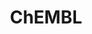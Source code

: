 ---
bigquery: https://console.cloud.google.com/bigquery?p=patents-public-data&d=ebi_chembl&page=dataset
citation: '"The ChEMBL database in 2017." Anna Gaulton, Anne Hersey, Michał Nowotka,
  A Patrícia Bento, Jon Chambers, David Mendez, Prudence Mutowo, Francis Atkinson,
  Louisa J Bellis, Elena Cibrián-Uhalte, Mark Davies, Nathan Dedman, Anneli Karlsson,
  María Paula Magariños, John P Overington, George Papadatos, Ines Smit, Andrew R
  Leach Nucleic acids Research (2017) 45 (Database Issue), D945-D954'
contributors: European Bioinformatics Institute
cost: None
description: ChEMBL Data is a manually curated database of small molecules used in
  drug discovery, including information about existing patented drugs.
documentation: 'schema: https://www.ebi.ac.uk/chembl/db_schema


  '
last_edit: Mon, 04 Apr 2022 19:07:30 GMT
location: https://console.cloud.google.com/marketplace/product/google_patents_public_datasets/chembl
maintained_by: EMBL-EBI, an outstation of European Molecular Biology Laboratory
related_publications: '

  ChEMBL: towards direct deposition of bioassay data.


  Mendez D, Gaulton A, Bento AP, Chambers J, De Veij M, Félix E, Magariños MP, Mosquera
  JF, Mutowo P, Nowotka M, Gordillo-Marañón M, Hunter F, Junco L, Mugumbate G, Rodriguez-Lopez
  M, Atkinson F, Bosc N, Radoux CJ, Segura-Cabrera A, Hersey A, Leach AR.


  — Nucleic Acids Res. 2019; 47(D1):D930-D940. doi: 10.1093/nar/gky1075

  '
schema_fields: '[''stat'', ''met_id'', ''assay_test_type'', ''confidence'', ''tax_id'',
  ''formulation_id'', ''cidx'', ''units'', ''parent_id'', ''hba_lipinski'', ''black_box_warning'',
  ''mechanism_comment'', ''year'', ''sequence'', ''patent_use_code'', ''disease_efficacy'',
  ''bao_format'', ''bei'', ''annotation'', ''path'', ''synonyms'', ''mc_target_name'',
  ''direct_interaction'', ''class_type'', ''component_synonym'', ''irac_class_id'',
  ''drug_product_flag'', ''canonical_smiles'', ''mc_target_accession'', ''ap_id'',
  ''component_type'', ''published_type'', ''actsm_id'', ''usan_stem'', ''target_desc'',
  ''chebi_par_id'', ''volume'', ''site_name'', ''db_version'', ''domain_description'',
  ''sitecomp_id'', ''ddd_admr'', ''smarts'', ''route'', ''active_molregno'', ''start_position'',
  ''cell_name'', ''assay_desc'', ''ddd_id'', ''drug_record_id'', ''innovator_company'',
  ''qed_weighted'', ''updated_on'', ''indication_class'', ''qudt_units'', ''targcomp_id'',
  ''creation_date'', ''patent_no'', ''res_stem_id'', ''warning_description'', ''action_type'',
  ''compsyn_id'', ''assay_cell_type'', ''ingredient'', ''issue'', ''withdrawn_class'',
  ''updated_by'', ''log_id'', ''cell_source_tissue'', ''abstract'', ''protein_class_desc'',
  ''version'', ''standard_type'', ''label'', ''src_id'', ''assay_tax_id'', ''met_conversion'',
  ''standard_flag'', ''cl_lincs_id'', ''relationship_desc'', ''assay_class_id'', ''published_units'',
  ''ass_cls_map_id'', ''end_position'', ''journal'', ''research_stem'', ''ridx'',
  ''hbd_lipinski'', ''usan_stem_definition'', ''prediction_method'', ''go_id'', ''frac_code'',
  ''inorganic_flag'', ''cx_most_apka'', ''potential_duplicate'', ''accession'', ''activity_id'',
  ''selectivity_comment'', ''compd_id'', ''hrac_class_id'', ''hbd'', ''biocomp_id'',
  ''natural_product'', ''protein_class_id'', ''publication_number'', ''nda_type'',
  ''bao_endpoint'', ''cx_most_bpka'', ''last_active'', ''cx_logp'', ''delist_flag'',
  ''ro3_pass'', ''mec_id'', ''standard_text_value'', ''indref_id'', ''isoform'', ''level5'',
  ''hba'', ''entity_type'', ''compound_key'', ''relation'', ''l4'', ''mechanism_of_action'',
  ''parameter_value'', ''level4'', ''confidence_score'', ''assay_category'', ''usan_stem_id'',
  ''molsyn_id'', ''assay_type'', ''text_value'', ''mutation'', ''dosage_form'', ''l1'',
  ''warning_type'', ''curation_comment'', ''entity_id'', ''tbl'', ''class_level'',
  ''full_mwt'', ''job_id'', ''pref_name'', ''doi'', ''assay_source'', ''standard_units'',
  ''metref_id'', ''organism'', ''title'', ''set_name'', ''data_validity_comment'',
  ''uo_units'', ''strength'', ''mc_organism'', ''enzyme_name'', ''cx_logd'', ''downgraded'',
  ''src_assay_id'', ''withdrawn_flag'', ''warning_class'', ''major_class'', ''oral'',
  ''relationship_type'', ''src_compound_id'', ''authors'', ''mc_target_type'', ''first_page'',
  ''applicant_full_name'', ''molfile'', ''species_group_flag'', ''acd_logd'', ''activity_comment'',
  ''chembl_id'', ''level2'', ''cell_id'', ''site_id'', ''efo_term'', ''published_value'',
  ''value'', ''standard_upper_value'', ''product_id'', ''standard_value'', ''patent_id'',
  ''priority'', ''pubmed_id'', ''parent_go_id'', ''parameter_type'', ''caloha_id'',
  ''parent_type'', ''who_name'', ''homologue'', ''ddd_comment'', ''stem'', ''variant_id'',
  ''upper_value'', ''src_description'', ''as_id'', ''drug_substance_flag'', ''curated_by'',
  ''standard_inchi_key'', ''level3_description'', ''warnref_id'', ''prodrug'', ''prod_pat_id'',
  ''mc_tax_id'', ''first_in_class'', ''l2'', ''l5'', ''company'', ''binding_site_comment'',
  ''submission_date'', ''protein_class_synonym'', ''ref_url'', ''psa'', ''ddd_units'',
  ''short_name'', ''metabolite_record_id'', ''last_page'', ''status'', ''sequence_md5sum'',
  ''mesh_id'', ''mw_freebase'', ''aspect'', ''name'', ''assay_param_id'', ''toid'',
  ''ddd_value'', ''clo_id'', ''description'', ''assay_id'', ''alert_set_id'', ''doc_type'',
  ''rgid'', ''oc_id'', ''record_id'', ''cellosaurus_id'', ''l8'', ''cpd_str_alert_id'',
  ''lle'', ''enzyme_tid'', ''cell_source_organism'', ''orig_description'', ''usan_year'',
  ''idx'', ''doc_id'', ''alert_id'', ''tid_fixed'', ''assay_subcellular_fraction'',
  ''acd_most_apka'', ''cell_ontology_id'', ''substrate_record_id'', ''uberon_id'',
  ''sei'', ''compound_name'', ''rtb'', ''targrel_id'', ''site_residues'', ''assay_strain'',
  ''polymer_flag'', ''normal_range_max'', ''topical'', ''country'', ''hrac_code'',
  ''bao_id'', ''component_id'', ''syn_type'', ''dosed_ingredient'', ''domain_name'',
  ''related_tid'', ''atc_code'', ''warning_year'', ''predbind_id'', ''standard_relation'',
  ''alogp'', ''mol_irac_id'', ''acd_most_bpka'', ''mol_frac_id'', ''comments'', ''le'',
  ''molregno'', ''relationship'', ''db_source'', ''withdrawn_year'', ''first_approval'',
  ''l6'', ''molecular_mechanism'', ''aidx'', ''result_flag'', ''parenteral'', ''activity_count'',
  ''efo_id'', ''availability_type'', ''ref_id'', ''mw_monoisotopic'', ''definition'',
  ''normal_range_min'', ''withdrawn_reason'', ''warning_country'', ''drugind_id'',
  ''mecref_id'', ''structure_type'', ''src_short_name'', ''comp_go_id'', ''level2_description'',
  ''cell_source_tax_id'', ''trade_name'', ''mesh_heading'', ''cell_description'',
  ''alert_name'', ''molecule_type'', ''usan_substem'', ''num_ro5_violations'', ''smid'',
  ''domain_id'', ''source_domain_id'', ''withdrawn_country'', ''pathway_id'', ''level1_description'',
  ''acd_logp'', ''standard_inchi'', ''subgroup'', ''co_stem_id'', ''patent_expire_date'',
  ''l7'', ''met_comment'', ''previous_company'', ''l3'', ''level1'', ''active_ingredient'',
  ''level4_description'', ''assay_tissue'', ''tissue_id'', ''stem_class'', ''who_extra'',
  ''parent_molregno'', ''domain_type'', ''target_type'', ''irac_code'', ''helm_notation'',
  ''pchembl_value'', ''std_act_id'', ''target_mapping'', ''assay_organism'', ''comp_class_id'',
  ''full_molformula'', ''ad_type'', ''num_lipinski_ro5_violations'', ''bto_id'', ''protclasssyn_id'',
  ''max_phase_for_ind'', ''max_phase'', ''level3'', ''mol_atc_id'', ''mol_hrac_id'',
  ''published_relation'', ''frac_class_id'', ''tid'', ''ref_type'', ''source'', ''molecular_species'',
  ''pathway_key'', ''type'', ''chirality'', ''approval_date'', ''therapeutic_flag'',
  ''warning_id'', ''aromatic_rings'', ''num_alerts'', ''heavy_atoms'']'
shortname: chembl
tags:
- biotechnology
- health
- chemical
- bioinformatics
- medical
terms_of_use: CC BY-SA 3.0
title: ChEMBL
uuid: e232a192-965c-4ec9-904c-155b6dfe56c5
---